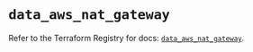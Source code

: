 # `data_aws_nat_gateway`

Refer to the Terraform Registry for docs: [`data_aws_nat_gateway`](https://registry.terraform.io/providers/hashicorp/aws/4.67.0/docs/data-sources/nat_gateway).
